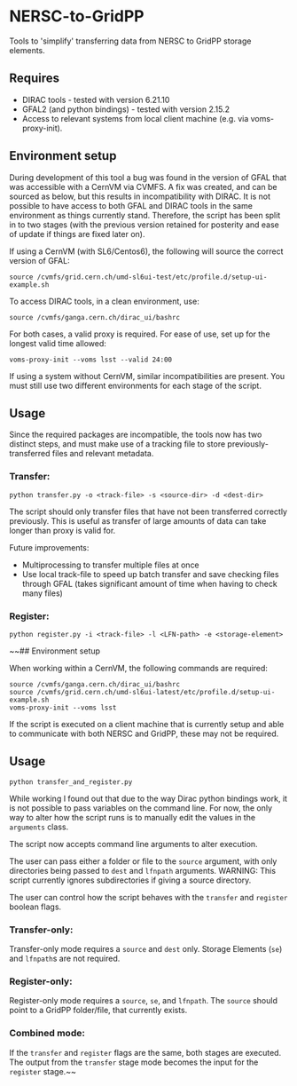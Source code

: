 # NERSC-to-GridPP
Tools to 'simplify' transferring data from NERSC to GridPP storage elements.

## Requires

- DIRAC tools - tested with version 6.21.10
- GFAL2 (and python bindings) - tested with version 2.15.2
- Access to relevant systems from local client machine (e.g. via 
voms-proxy-init).

## Environment setup

During development of this tool a bug was found in the version of GFAL that
was accessible with a CernVM via CVMFS. A fix was created, and can be sourced
as below, but this results in incompatibility with DIRAC. It is not possible
to have access to both GFAL and DIRAC tools in the same environment as things
currently stand. Therefore, the script has been split in to two stages (with 
the previous version retained for posterity and ease of update if things are 
fixed later on).

If using a CernVM (with SL6/Centos6), the following will source the correct
version of GFAL:

```
source /cvmfs/grid.cern.ch/umd-sl6ui-test/etc/profile.d/setup-ui-example.sh
```

To access DIRAC tools, in a clean environment, use:

```
source /cvmfs/ganga.cern.ch/dirac_ui/bashrc 
```

For both cases, a valid proxy is required. For ease of use, set up for the
longest valid time allowed:

```
voms-proxy-init --voms lsst --valid 24:00
```

If using a system without CernVM, similar incompatibilities are present. You
must still use two different environments for each stage of the script.



## Usage

Since the required packages are incompatible, the tools now has two distinct 
steps, and must make use of a tracking file to store previously-transferred 
files and relevant metadata. 

### Transfer:
```
python transfer.py -o <track-file> -s <source-dir> -d <dest-dir>
```

The script should only transfer files that have not been transferred correctly
previously. This is useful as transfer of large amounts of data can take longer
than proxy is valid for.

Future improvements:
- Multiprocessing to transfer multiple files at once
- Use local track-file to speed up batch transfer and save checking files
through GFAL (takes significant amount of time when having to check many files)

### Register:
```
python register.py -i <track-file> -l <LFN-path> -e <storage-element>
```



~~## Environment setup

When working within a CernVM, the following commands are required:

```
source /cvmfs/ganga.cern.ch/dirac_ui/bashrc 
source /cvmfs/grid.cern.ch/umd-sl6ui-latest/etc/profile.d/setup-ui-example.sh
voms-proxy-init --voms lsst
```

If the script is executed on a client machine that is currently setup and able
to communicate with both NERSC and GridPP, these may not be required.

## Usage

```
python transfer_and_register.py
```

While working I found out that due to the way Dirac python bindings work, it is
not possible to pass variables on the command line. For now, the only way to 
alter how the script runs is to manually edit the values in the `arguments`
class.

The script now accepts command line arguments to alter execution.

The user can pass either a folder or file to the `source` argument, with only
directories being passed to `dest` and `lfnpath` arguments. WARNING: This script
currently ignores subdirectories if giving a source directory.

The user can control how the script behaves with the `transfer` and `register`
boolean flags.

### Transfer-only:

Transfer-only mode requires a `source` and `dest` only. Storage Elements 
(`se`) and `lfnpath`s are not required. 

### Register-only:

Register-only mode requires a `source`, `se`, and `lfnpath`. The `source` 
should point to a GridPP folder/file, that currently exists.

### Combined mode:

If the `transfer` and `register` flags are the same, both stages are executed. 
The output from the `transfer` stage mode becomes the input for the `register`
stage.~~


